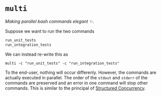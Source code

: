 # `multi`

_Making parallel bash commands elegant ✨._

Suppose we want to run the two commands

```bash
run_unit_tests
run_integration_tests
```

We can instead re-write this as

```
multi -c "run_unit_tests" -c "run_integration_tests"
```

To the end-user, nothing will occur differenly.
However, the commands are actually executed in parallel.
The order of the `stdout` and `stderr` of the commands are preserved and an error in one command will stop other
commands. This is similar to the principal of [Structured Concurrency](https://vorpus.org/blog/notes-on-structured-concurrency-or-go-statement-considered-harmful/).
